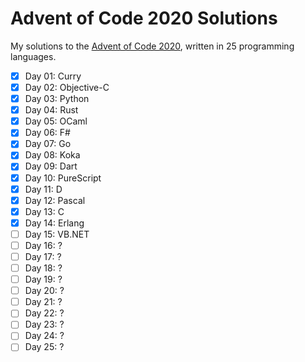 # Advent of Code 2020 Solutions

My solutions to the [Advent of Code 2020](https://adventofcode.com/2020), written in 25 programming languages.

- [x] Day 01: Curry
- [x] Day 02: Objective-C
- [x] Day 03: Python
- [x] Day 04: Rust
- [x] Day 05: OCaml
- [x] Day 06: F#
- [x] Day 07: Go
- [x] Day 08: Koka
- [x] Day 09: Dart
- [x] Day 10: PureScript
- [x] Day 11: D
- [x] Day 12: Pascal
- [x] Day 13: C
- [x] Day 14: Erlang
- [ ] Day 15: VB.NET
- [ ] Day 16: ?
- [ ] Day 17: ?
- [ ] Day 18: ?
- [ ] Day 19: ?
- [ ] Day 20: ?
- [ ] Day 21: ?
- [ ] Day 22: ?
- [ ] Day 23: ?
- [ ] Day 24: ?
- [ ] Day 25: ?
